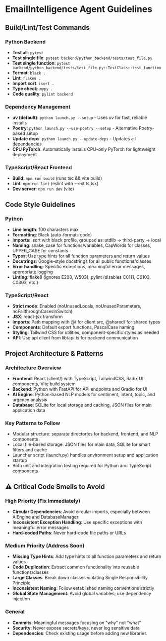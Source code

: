 # EmailIntelligence Agent Guidelines

## Build/Lint/Test Commands

### Python Backend
- **Test all**: `pytest`
- **Test single file**: `pytest backend/python_backend/tests/test_file.py`
- **Test single function**: `pytest backend/python_backend/tests/test_file.py::TestClass::test_function`
- **Format**: `black .`
- **Lint**: `flake8 .`
- **Import sort**: `isort .`
- **Type check**: `mypy .`
- **Code quality**: `pylint backend`

### Dependency Management
- **uv (default)**: `python launch.py --setup` - Uses uv for fast, reliable installs
- **Poetry**: `python launch.py --use-poetry --setup` - Alternative Poetry-based setup
- **Update deps**: `python launch.py --update-deps` - Updates all dependencies
- **CPU PyTorch**: Automatically installs CPU-only PyTorch for lightweight deployment

### TypeScript/React Frontend
- **Build**: `npm run build` (runs tsc && vite build)
- **Lint**: `npm run lint` (eslint with --ext ts,tsx)
- **Dev server**: `npm run dev` (vite)

## Code Style Guidelines

### Python
- **Line length**: 100 characters max
- **Formatting**: Black (auto-formats code)
- **Imports**: isort with black profile, grouped as: stdlib → third-party → local
- **Naming**: snake_case for functions/variables, CapWords for classes, UPPER_CASE for constants
- **Types**: Use type hints for all function parameters and return values
- **Docstrings**: Google-style docstrings for all public functions/classes
- **Error handling**: Specific exceptions, meaningful error messages, appropriate logging
- **Linting**: flake8 (ignores E203, W503), pylint (disables C0111, C0103, C0303, etc.)

### TypeScript/React
- **Strict mode**: Enabled (noUnusedLocals, noUnusedParameters, noFallthroughCasesInSwitch)
- **JSX**: react-jsx transform
- **Imports**: Path mapping with @/ for client src, @shared/ for shared types
- **Components**: Default export functions, PascalCase naming
- **Styling**: Tailwind CSS for utilities, component-specific styles as needed
- **API**: Use api client from lib/api.ts for backend communication

## Project Architecture & Patterns

### Architecture Overview
- **Frontend**: React (client/) with TypeScript, TailwindCSS, Radix UI components, Vite build system
- **Backend**: Python with FastAPI for API endpoints and Gradio for UI
- **AI Engine**: Python-based NLP models for sentiment, intent, topic, and urgency analysis
- **Database**: SQLite for local storage and caching, JSON files for main application data

### Key Patterns to Follow
- Modular structure: separate directories for backend, frontend, and NLP components
- Local file-based storage: JSON files for main data, SQLite for smart filters and cache
- Launcher script (launch.py) handles environment setup and application startup
- Both unit and integration testing required for Python and TypeScript components

## ⚠️ Critical Code Smells to Avoid

### High Priority (Fix Immediately)
- **Circular Dependencies**: Avoid circular imports, especially between AIEngine and DatabaseManager
- **Inconsistent Exception Handling**: Use specific exceptions with meaningful error messages
- **Hard-coded Paths**: Never hard-code file paths or URLs

### Medium Priority (Address Soon)
- **Missing Type Hints**: Add type hints to all function parameters and return values
- **Code Duplication**: Extract common functionality into reusable functions/classes
- **Large Classes**: Break down classes violating Single Responsibility Principle
- **Inconsistent Naming**: Follow established naming conventions strictly
- **Global State Management**: Avoid global variables; use dependency injection

### General
- **Commits**: Meaningful messages focusing on "why" not "what"
- **Security**: Never expose secrets/keys, never log sensitive data
- **Dependencies**: Check existing usage before adding new libraries